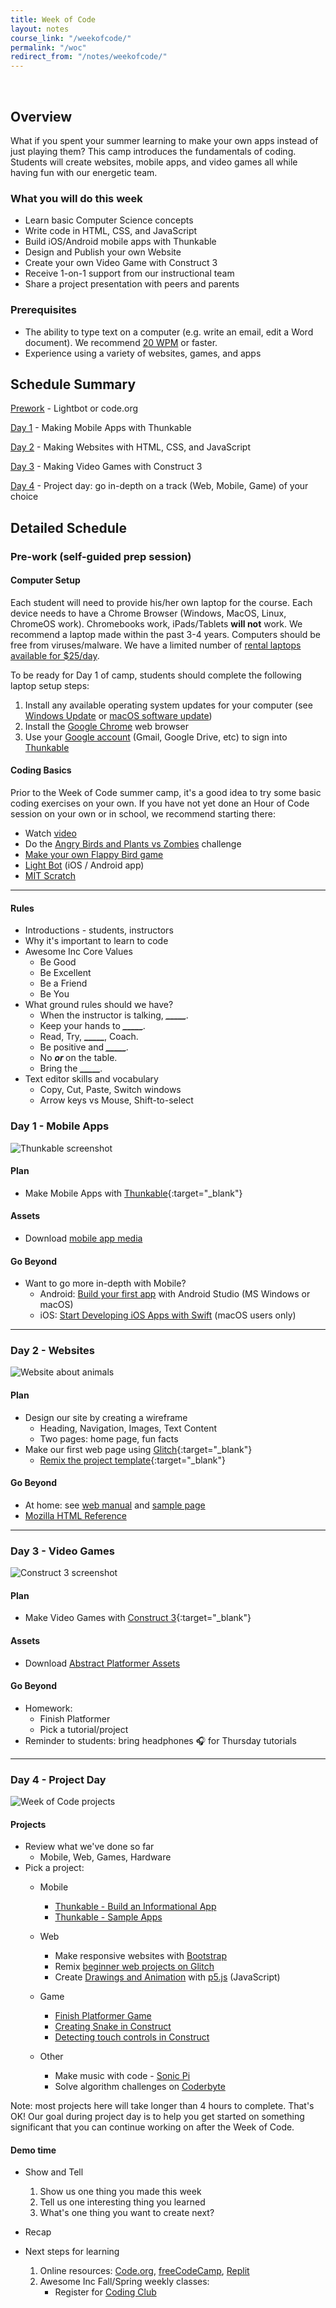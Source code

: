 ```yaml
---
title: Week of Code
layout: notes
course_link: "/weekofcode/"
permalink: "/woc"
redirect_from: "/notes/weekofcode/"
---
```


<br>

## Overview

What if you spent your summer learning to make your own apps instead of just playing them? This camp introduces the fundamentals of coding. Students will create websites, mobile apps, and video games all while having fun with our energetic team.

### What you will do this week

* Learn basic Computer Science concepts
* Write code in HTML, CSS, and JavaScript
* Build iOS/Android mobile apps with Thunkable
* Design and Publish your own Website
* Create your own Video Game with Construct 3
* Receive 1-on-1 support from our instructional team
* Share a project presentation with peers and parents

### Prerequisites

* The ability to type text on a computer (e.g. write an email, edit a Word document). We recommend [20 WPM](https://10fastfingers.com/typing-test/english) or faster.
* Experience using a variety of websites, games, and apps

## Schedule Summary

[Prework](#prework) - Lightbot or code.org

[Day 1](#mobile-day) - Making Mobile Apps with Thunkable

[Day 2](#web-day) - Making Websites with HTML, CSS, and JavaScript

[Day 3](#game-day) - Making Video Games with Construct 3

[Day 4](#project-day) - Project day: go in-depth on a track (Web, Mobile, Game) of your choice

## Detailed Schedule

<h3 id="prework-day">Pre-work (self-guided prep session)</h3>

#### Computer Setup

Each student will need to provide his/her own laptop for the course. Each device needs to have a Chrome Browser (Windows, MacOS, Linux, ChromeOS work). Chromebooks work, iPads/Tablets **will not** work. We recommend a laptop made within the past 3-4 years. Computers should be free from viruses/malware. We have a limited number of [rental laptops available for $25/day](https://squareup.com/market/awesome-inc/laptop-rental).

To be ready for Day 1 of camp, students should complete the following laptop setup steps:

1. Install any available operating system updates for your computer (see [Windows Update](https://support.microsoft.com/en-us/help/4027667/windows-update-windows-10) or [macOS software update](https://support.apple.com/en-us/HT201541))
2. Install the [Google Chrome](https://www.google.com/chrome/) web browser
3. Use your [Google account](https://accounts.google.com) (Gmail, Google Drive, etc) to sign into [Thunkable](https://thunkable.com/#/)

#### Coding Basics

Prior to the Week of Code summer camp, it's a good idea to try some basic coding exercises on your own. If you have not yet done an Hour of Code session on your own or in school, we recommend starting there:

* Watch [video](https://www.youtube.com/watch?v=FC5FbmsH4fw)
* Do the [Angry Birds and Plants vs Zombies](https://learn.code.org/hoc/1) challenge
* [Make your own Flappy Bird game](https://learn.code.org/flappy/1)
* [Light Bot](https://lightbot.com/hour-of-code.html) (iOS / Android app)
* [MIT Scratch](https://scratch.mit.edu/)

* * *

#### Rules

* Introductions - students, instructors
* Why it's important to learn to code
* Awesome Inc Core Values
    * Be Good
    * Be Excellent
    * Be a Friend
    * Be You
* What ground rules should we have?
    * When the instructor is talking, <abbr title="listen">_____</abbr>.
    * Keep your hands to <abbr title="yourself">_____</abbr>.
    * Read, Try, <abbr title="friend">_____</abbr>, Coach.
    * Be positive and <abbr title="encouraging">_____</abbr>.
    * No <abbr title="food">_____</abbr> or <abbr title="drinks">_____</abbr> on the table.
    * Bring the <abbr title="fun">_____</abbr>.
* Text editor skills and vocabulary
    * Copy, Cut, Paste, Switch windows
    * Arrow keys vs Mouse, Shift-to-select

<h3 id="mobile-day">Day 1 - Mobile Apps</h3>

![Thunkable screenshot](/images/uploads/thunkablelogo.png)

#### Plan

* Make Mobile Apps with [Thunkable](https://thunkable.com/){:target="_blank"}

#### Assets

* Download [ mobile app media](/assets/files/weekofcode/woc_thunkableX_media.zip)

#### Go Beyond

* Want to go more in-depth with Mobile?
    * Android: [Build your first app](https://developer.android.com/training/basics/firstapp/) with Android Studio (MS Windows or macOS)
    * iOS: [Start Developing iOS Apps with Swift](https://developer.apple.com/library/archive/referencelibrary/GettingStarted/DevelopiOSAppsSwift/) (macOS users only)


* * *

<h3 id="web-day">Day 2 - Websites</h3>

![Website about animals](/assets/img/notes/weekofcode-animal-website.png)

#### Plan

* Design our site by creating a wireframe
    * Heading, Navigation, Images, Text Content
    * Two pages: home page, fun facts
* Make our first web page using [Glitch](https://glitch.com){:target="_blank"}
    * [Remix the project template](https://glitch.com/edit/#!/remix/my-favorite-animal){:target="_blank"}

#### Go Beyond

* At home: see [web manual](https://docs.google.com/document/d/1TOuXlaAo-9bJNwu7ZvBSP4KJKfguGXraTivp9xVCUyg/edit) and [sample page](https://kyles-favorite-animal.glitch.me/)
* [Mozilla HTML Reference](https://developer.mozilla.org/en-US/docs/Web/HTML)

* * *

<h3 id="game-day">Day 3 - Video Games</h3>

![Construct 3 screenshot](/images/uploads/constructlogo.png)

#### Plan

* Make Video Games with [Construct 3](https://editor.construct.net/){:target="_blank"}

#### Assets

<ul>
<li>Download <a href="/assets/files/weekofcode/abstract-platformer-370-assets.zip" download>Abstract Platformer Assets</a></li>
</ul>

#### Go Beyond

* Homework:
    * Finish Platformer
    * Pick a tutorial/project 
* Reminder to students: bring headphones &#127911; for Thursday tutorials

* * *

<h3 id="project-day">Day 4 - Project Day</h3>

![Week of Code projects](/assets/img/notes/weekofcode-screenshots.png)

#### Projects

* Review what we've done so far
    * Mobile, Web, Games, Hardware
* Pick a project:
    * Mobile
        * [Thunkable - Build an Informational App](https://www.youtube.com/playlist?list=PLB89L9PPGIrw2fanoiB-5bq1mkHCNtQuz)
        * [Thunkable - Sample Apps](https://www.youtube.com/playlist?list=PLB89L9PPGIrxPnj--bDngq3L0TEVX38bn)
    * Web
        * Make responsive websites with [Bootstrap](https://www.w3schools.com/bootstrap5/bootstrap_get_started.php)
        * Remix [beginner web projects on Glitch](https://glitch.com/@glitch/learn-to-code)
        * Create [Drawings and Animation](https://thecodingtrain.com/tracks/code-programming-with-p5-js) with [p5.js](http://p5js.org/examples/) (JavaScript)
    * Game
        * [Finish Platformer Game](https://www.construct.net/en/tutorials/platformer-game-2329)
        * [Creating Snake in Construct](https://www.construct.net/en/tutorials/construct-tutorial-creating-2500)
        * [Detecting touch controls in Construct](https://www.construct.net/en/tutorials/touch-controls-detecting-13)

    * Other
        * Make music with code - [Sonic Pi](https://sonic-pi.net/)
        * Solve algorithm challenges on [Coderbyte](https://www.coderbyte.com/challenges/)

Note: most projects here will take longer than 4 hours to complete. That's OK! Our goal during project day is to help you get started on something significant that you can continue working on after the Week of Code.


#### Demo time

* Show and Tell
    1. Show us one thing you made this week
    2. Tell us one interesting thing you learned
    3. What's one thing you want to create next?

* Recap
* Next steps for learning
    1. Online resources: [Code.org](https://www.code.org), [freeCodeCamp](https://www.freecodecamp.org/), [Replit](http://www.replit.com)
    2. Awesome Inc Fall/Spring weekly classes:
        * Register for [Coding Club](https://www.awesomeinc.org/youth/)
